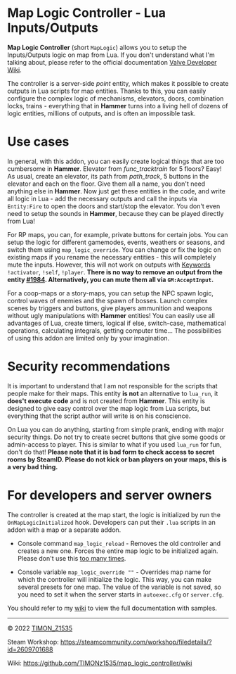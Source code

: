 # Map Logic Controller - Lua Inputs/Outputs

**Map Logic Controller** (short `MapLogic`) allows you to setup the Inputs/Outputs logic on map from Lua.
If you don't understand what I'm talking about, please refer to the official documentation [Valve Developer Wiki](https://developer.valvesoftware.com/wiki/Inputs_and_Outputs).

The controller is a server-side *point* entity, which makes it possible to create outputs in Lua scripts for map entities.
Thanks to this, you can easily configure the complex logic of mechanisms, elevators, doors, combination locks, trains - everything that in **Hammer** turns into a living hell of dozens of logic entities, millions of outputs, and is often an impossible task.


# Use cases

In general, with this addon, you can easily create logical things that are too cumbersome in **Hammer**. Elevator from *func_tracktrain* for 5 floors? Easy! As usual, create an elevator, its path from *path_track*, 5 buttons in the elevator and each on the floor. Give them all a name, you don't need anything else in **Hammer**. Now just get these entities in the code, and write all logic in Lua - add the necessary outputs and call the inputs via `Entity:Fire` to open the doors and start/stop the elevator. You don't even need to setup the sounds in **Hammer**, because they can be played directly from Lua!

For RP maps, you can, for example, private buttons for certain jobs. You can setup the logic for different gamemodes, events, weathers or seasons, and switch them using `map_logic_override`. You can change or fix the logic on existing maps if you rename the necessary entities - this will completely mute the inputs. However, this will not work on outputs with [Keywords](https://developer.valvesoftware.com/wiki/Targetname#Keywords) `!activator`, `!self`, `!player`. **There is no way to remove an output from the entity [#1984](https://github.com/Facepunch/garrysmod-requests/issues/1984). Alternatively, you can mute them all via `GM:AcceptInput`.**

For a coop-maps or a story-maps, you can setup the NPC spawn logic, control waves of enemies and the spawn of bosses. Launch complex scenes by triggers and buttons, give players ammunition and weapons without ugly manipulations with **Hammer** entities! You can easily use all advantages of Lua, create timers, logical if else, switch-case, mathematical operations, calculating integrals, getting computer time... The possibilities of using this addon are limited only by your imagination.


# Security recommendations

It is important to understand that I am not responsible for the scripts that people make for their maps. This entity **is not** an alternative to `lua_run`, it **does't execute code** and is not created from **Hammer**. This entity is designed to give easy control over the map logic from Lua scripts, but everything that the script author will write is on his conscience.

On Lua you can do anything, starting from simple prank, ending with major security things. Do not try to create secret buttons that give some goods or admin-access to player. This is similar to what if you used `lua_run` for fun, don't do that! **Please note that it is bad form to check access to secret rooms by SteamID. Please do not kick or ban players on your maps, this is a very bad thing.**


# For developers and server owners

The controller is created at the map start, the logic is initialized by run the `OnMapLogicInitialized` hook. Developers can put their `.lua` scripts in an addon with a map or a separate addon.

* Console command `map_logic_reload` - Removes the old controller and creates a new one. Forces the entire map logic to be initialized again. Please don't use this [too many times](https://github.com/TIMONz1535/map_logic_controller/wiki#a-few-simple-rules).

* Console variable `map_logic_override ""` - Overrides map name for which the controller will initialize the logic. This way, you can make several presets for one map. The value of the variable is not saved, so you need to set it when the server starts in `autoexec.cfg` or `server.cfg`.

You should refer to my [wiki](https://github.com/TIMONz1535/map_logic_controller/wiki) to view the full documentation with samples.

---

© 2022 [TIMON_Z1535](https://steamcommunity.com/profiles/76561198047725014)

Steam Workshop: https://steamcommunity.com/workshop/filedetails/?id=2609701688

Wiki: https://github.com/TIMONz1535/map_logic_controller/wiki
